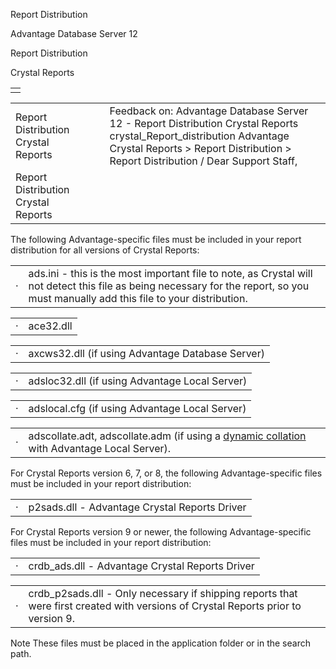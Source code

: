 Report Distribution




Advantage Database Server 12  

Report Distribution

Crystal Reports

|  |
| --- |
|  |

|  |  |  |  |  |
| --- | --- | --- | --- | --- |
| Report Distribution  Crystal Reports |  |  | Feedback on: Advantage Database Server 12 - Report Distribution Crystal Reports crystal\_Report\_distribution Advantage Crystal Reports > Report Distribution > Report Distribution / Dear Support Staff, |  |
| Report Distribution  Crystal Reports |  |  |  |  |

The following Advantage-specific files must be included in your report distribution for all versions of Crystal Reports:

|  |  |
| --- | --- |
| · | ads.ini - this is the most important file to note, as Crystal will not detect this file as being necessary for the report, so you must manually add this file to your distribution. |

|  |  |
| --- | --- |
| · | ace32.dll |

|  |  |
| --- | --- |
| · | axcws32.dll (if using Advantage Database Server) |

|  |  |
| --- | --- |
| · | adsloc32.dll (if using Advantage Local Server) |

|  |  |
| --- | --- |
| · | adslocal.cfg (if using Advantage Local Server) |

|  |  |
| --- | --- |
| · | adscollate.adt, adscollate.adm (if using a [dynamic collation](master_collation_support.htm) with Advantage Local Server). |

For Crystal Reports version 6, 7, or 8, the following Advantage-specific files must be included in your report distribution:

|  |  |
| --- | --- |
| · | p2sads.dll - Advantage Crystal Reports Driver |

For Crystal Reports version 9 or newer, the following Advantage-specific files must be included in your report distribution:

|  |  |
| --- | --- |
| · | crdb\_ads.dll - Advantage Crystal Reports Driver |

|  |  |
| --- | --- |
| · | crdb\_p2sads.dll - Only necessary if shipping reports that were first created with versions of Crystal Reports prior to version 9. |

Note These files must be placed in the application folder or in the search path.